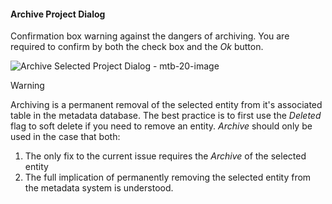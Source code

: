 #### Archive Project Dialog

Confirmation box warning against the dangers of archiving.  You are required to confirm by both the check box and the *Ok* button.

![Archive Selected Project Dialog - mtb-20-image](images/bimlflex-app-dialog-archive-object.png "Archive Selected Project Dialog")

>[!WARNING]
> Archiving is a permanent removal of the selected entity from it's associated table in the metadata database.  The best practice is to first use the *Deleted* flag to soft delete if you need to remove an entity.  *Archive* should only be used in the case that both:
>
> 1. The only fix to the current issue requires the *Archive* of the selected entity
> 2. The full implication of permanently removing the selected entity from the metadata system is understood.

